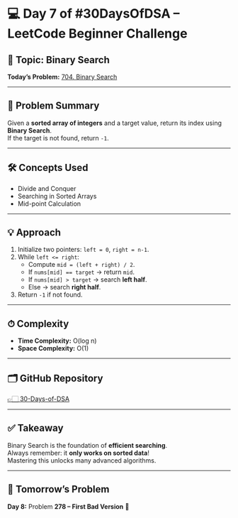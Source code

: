 # 💻 Day 7 of #30DaysOfDSA – LeetCode Beginner Challenge

## 🔹 Topic: Binary Search  
**Today’s Problem:** [704. Binary Search](https://leetcode.com/problems/binary-search/)

---

## 📌 Problem Summary
Given a **sorted array of integers** and a target value, return its index using **Binary Search**.  
If the target is not found, return `-1`.

---

## 🛠 Concepts Used
- Divide and Conquer  
- Searching in Sorted Arrays  
- Mid-point Calculation  

---

## 💡 Approach
1. Initialize two pointers: `left = 0`, `right = n-1`.  
2. While `left <= right`:  
   - Compute `mid = (left + right) / 2`.  
   - If `nums[mid] == target` → return `mid`.  
   - If `nums[mid] > target` → search **left half**.  
   - Else → search **right half**.  
3. Return `-1` if not found.  

---

## ⏱ Complexity
- **Time Complexity:** O(log n)  
- **Space Complexity:** O(1)  

---

## 🗂️ GitHub Repository
[👉🏻 30-Days-of-DSA](https://github.com/Sonam-pixel/30-Days-of-DSA-)  

---

## ✅ Takeaway
Binary Search is the foundation of **efficient searching**.  
Always remember: it **only works on sorted data**!  
Mastering this unlocks many advanced algorithms.

---

## 📍 Tomorrow’s Problem
**Day 8:** Problem **278 – First Bad Version** 🚀

